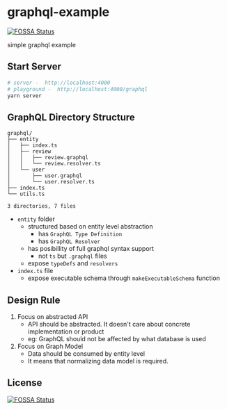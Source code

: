 # graphql-example
[![FOSSA Status](https://app.fossa.io/api/projects/git%2Bgithub.com%2Fvreality64%2Fgraphql-example.svg?type=shield)](https://app.fossa.io/projects/git%2Bgithub.com%2Fvreality64%2Fgraphql-example?ref=badge_shield)

simple graphql example

## Start Server
```sh
# server -  http://localhost:4000
# playground -  http://localhost:4000/graphql
yarn server
```

## GraphQL Directory Structure

```text
graphql/
├── entity
│   ├── index.ts
│   ├── review
│   │   ├── review.graphql
│   │   └── review.resolver.ts
│   └── user
│       ├── user.graphql
│       └── user.resolver.ts
├── index.ts
└── utils.ts

3 directories, 7 files

```

- `entity` folder
  - structured based on entity level abstraction
    - has `GraphQL Type Definition`
    - has `GraphQL Resolver`
  - has posibillity of full graphql syntax support
    - not `ts` but `.graphql` files
  - expose `typeDefs` and `resolvers`
- `index.ts` file
  - expose executable schema through `makeExecutableSchema` function



## Design Rule

1. Focus on abstracted API
   - API should be abstracted. It doesn't care about concrete implementation or product
   - eg: GraphQL should not be affected by what database is used
2. Focus on Graph Model
   - Data should be consumed by entity level
   - It means that normalizing data model is required.

## License
[![FOSSA Status](https://app.fossa.io/api/projects/git%2Bgithub.com%2Fvreality64%2Fgraphql-example.svg?type=large)](https://app.fossa.io/projects/git%2Bgithub.com%2Fvreality64%2Fgraphql-example?ref=badge_large)